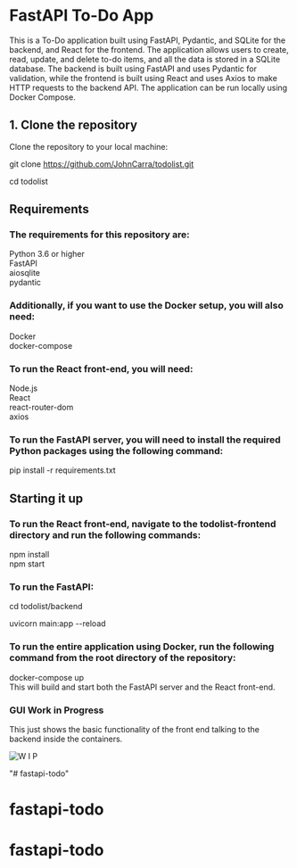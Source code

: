 # FastAPI To-Do App
This is a To-Do application built using FastAPI, Pydantic, and SQLite for the backend, and React for the frontend. The application allows users to create, read, update, and delete to-do items, and all the data is stored in a SQLite database. The backend is built using FastAPI and uses Pydantic for validation, while the frontend is built using React and uses Axios to make HTTP requests to the backend API. The application can be run locally using Docker Compose.

## 1. Clone the repository
Clone the repository to your local machine:

git clone https://github.com/JohnCarra/todolist.git  

cd todolist

## Requirements 
### The requirements for this repository are:

Python 3.6 or higher  
FastAPI  
aiosqlite  
pydantic   

### Additionally, if you want to use the Docker setup, you will also need:

Docker  
docker-compose  
### To run the React front-end, you will need:

Node.js  
React  
react-router-dom  
axios  
### To run the FastAPI server, you will need to install the required Python packages using the following command:  

pip install -r requirements.txt  

## Starting it up
### To run the React front-end, navigate to the todolist-frontend directory and run the following commands:

npm install  
npm start  

### To run the FastAPI: 
cd todolist/backend  

uvicorn main:app --reload  

### To run the entire application using Docker, run the following command from the root directory of the repository:

docker-compose up  
This will build and start both the FastAPI server and the React front-end.   

### GUI Work in Progress
This just shows the basic functionality of the front end talking to the backend inside the containers.  
  

![W I P](https://user-images.githubusercontent.com/82400181/230301191-aced98d9-1f28-4c8f-8a4b-01bd03b43b4b.png)

"# fastapi-todo" 
# fastapi-todo
# fastapi-todo
